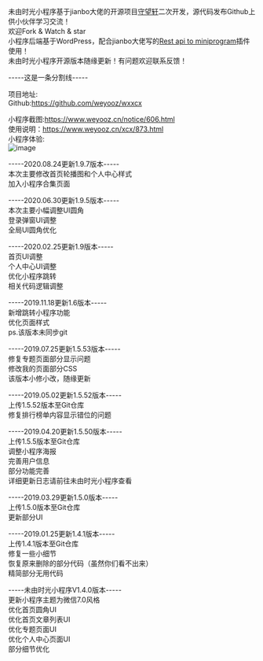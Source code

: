 未由时光小程序基于jianbo大佬的开源项目<a href="https://github.com/iamxjb/winxin-app-watch-life.net" target="_blink">守望轩</a>二次开发，源代码发布Github上供小伙伴学习交流！<br>
欢迎Fork & Watch & star<br>
小程序后端基于WordPress，配合jianbo大佬写的<a href="https://github.com/iamxjb/rest-api-to-miniprogram" target="_blink">Rest api to miniprogram</a>插件使用！<br>
未由时光小程序开源版本随缘更新！有问题欢迎联系反馈！<br>

-----这是一条分割线-----

项目地址:<br>
Github:https://github.com/weyooz/wxxcx <br>

小程序截图:https://www.weyooz.cn/notice/606.html <br>
使用说明：https://www.weyooz.cn/xcx/873.html <br>
小程序体验:<br>![image](https://cdn.weyooz.cn/wp-content/uploads/xcx.jpg)


-----2020.08.24更新1.9.7版本-----<br>
本次主要修改首页轮播图和个人中心样式<br>
加入小程序合集页面<br>

-----2020.06.30更新1.9.5版本-----<br>
本次主要小幅调整UI圆角<br>
登录弹窗UI调整<br>
全局UI圆角优化<br>

-----2020.02.25更新1.9版本-----<br>
首页UI调整<br>
个人中心UI调整<br>
优化小程序跳转<br>
相关代码逻辑调整<br>


-----2019.11.18更新1.6版本-----<br>
新增跳转小程序功能<br>
优化页面样式<br>
ps.该版本未同步git

-----2019.07.25更新1.5.53版本-----<br>
修复专题页面部分显示问题<br>
修改我的页面部分CSS<br>
该版本小修小改，随缘更新<br>


-----2019.05.02更新1.5.52版本-----<br>
上传1.5.52版本至Git仓库<br>
修复排行榜单内容显示错位的问题<br>


-----2019.04.20更新1.5.50版本-----<br>
上传1.5.5版本至Git仓库<br>
调整小程序海报<br>
完善用户信息<br>
部分功能完善<br>
详细更新日志请前往未由时光小程序查看<br>


-----2019.03.29更新1.5.0版本-----<br>
上传1.5.0版本至Git仓库<br>
更新部分UI<br>


-----2019.01.25更新1.4.1版本-----<br>
上传1.4.1版本至Git仓库<br>
修复一些小细节<br>
恢复原来删除的部分代码（虽然你们看不出来）<br>
精简部分无用代码

-----未由时光小程序V1.4.0版本-----<br>
更新小程序主题为微信7.0风格<br>
优化首页圆角UI<br>
优化首页文章列表UI<br>
优化专题页面UI<br>
优化个人中心页面UI<br>
部分细节优化
